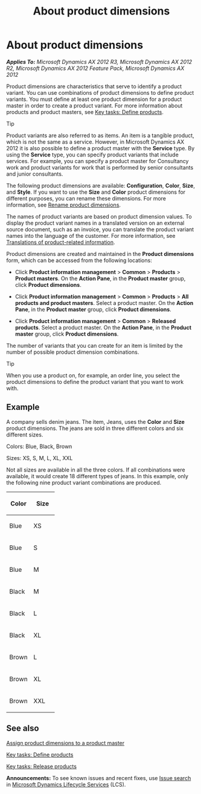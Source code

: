 ﻿---
title: About product dimensions
TOCTitle: About product dimensions
ms:assetid: d5f35982-32f0-40a9-a6e1-4d5505d79be2
ms:mtpsurl: https://technet.microsoft.com/en-us/library/Aa499382(v=AX.60)
ms:contentKeyID: 36059532
ms.date: 04/18/2014
mtps_version: v=AX.60
f1_keywords:
- products
- product dimension
---

# About product dimensions 


_**Applies To:** Microsoft Dynamics AX 2012 R3, Microsoft Dynamics AX 2012 R2, Microsoft Dynamics AX 2012 Feature Pack, Microsoft Dynamics AX 2012_

Product dimensions are characteristics that serve to identify a product variant. You can use combinations of product dimensions to define product variants. You must define at least one product dimension for a product master in order to create a product variant. For more information about products and product masters, see [Key tasks: Define products](key-tasks-define-products.md).


> [!TIP]
> <P>Product variants are also referred to as items. An item is a tangible product, which is not the same as a service. However, in Microsoft Dynamics AX 2012 it is also possible to define a product master with the <STRONG>Service</STRONG> type. By using the <STRONG>Service</STRONG> type, you can specify product variants that include services. For example, you can specify a product master for Consultancy work and product variants for work that is performed by senior consultants and junior consultants.</P>



The following product dimensions are available: **Configuration**, **Color**, **Size**, and **Style**. If you want to use the **Size** and **Color** product dimensions for different purposes, you can rename these dimensions. For more information, see [Rename product dimensions](rename-product-dimensions.md).

The names of product variants are based on product dimension values. To display the product variant names in a translated version on an external source document, such as an invoice, you can translate the product variant names into the language of the customer. For more information, see [Translations of product-related information](translations-of-product-related-information.md).

Product dimensions are created and maintained in the **Product dimensions** form, which can be accessed from the following locations:

  - Click **Product information management** \> **Common** \> **Products** \> **Product masters**. On the **Action Pane**, in the **Product master** group, click **Product dimensions**.

  - Click **Product information management** \> **Common** \> **Products** \> **All products and product masters**. Select a product master. On the **Action Pane**, in the **Product master** group, click **Product dimensions**.

  - Click **Product information management** \> **Common** \> **Released products**. Select a product master. On the **Action Pane**, in the **Product master** group, click **Product dimensions**.

The number of variants that you can create for an item is limited by the number of possible product dimension combinations.


> [!TIP]
> <P>When you use a product on, for example, an order line, you select the product dimensions to define the product variant that you want to work with.</P>



## Example

A company sells denim jeans. The item, Jeans, uses the **Color** and **Size** product dimensions. The jeans are sold in three different colors and six different sizes.

Colors: Blue, Black, Brown

Sizes: XS, S, M, L, XL, XXL

Not all sizes are available in all the three colors. If all combinations were available, it would create 18 different types of jeans. In this example, only the following nine product variant combinations are produced.

<table>
<colgroup>
<col style="width: 50%" />
<col style="width: 50%" />
</colgroup>
<thead>
<tr class="header">
<th><p>Color</p></th>
<th><p>Size</p></th>
</tr>
</thead>
<tbody>
<tr class="odd">
<td><p>Blue</p></td>
<td><p>XS</p></td>
</tr>
<tr class="even">
<td><p>Blue</p></td>
<td><p>S</p></td>
</tr>
<tr class="odd">
<td><p>Blue</p></td>
<td><p>M</p></td>
</tr>
<tr class="even">
<td><p>Black</p></td>
<td><p>M</p></td>
</tr>
<tr class="odd">
<td><p>Black</p></td>
<td><p>L</p></td>
</tr>
<tr class="even">
<td><p>Black</p></td>
<td><p>XL</p></td>
</tr>
<tr class="odd">
<td><p>Brown</p></td>
<td><p>L</p></td>
</tr>
<tr class="even">
<td><p>Brown</p></td>
<td><p>XL</p></td>
</tr>
<tr class="odd">
<td><p>Brown</p></td>
<td><p>XXL</p></td>
</tr>
</tbody>
</table>


## See also

[Assign product dimensions to a product master](assign-product-dimensions-to-a-product-master.md)

[Key tasks: Define products](key-tasks-define-products.md)

[Key tasks: Release products](key-tasks-release-products.md)

  
**Announcements:** To see known issues and recent fixes, use [Issue search](http://go.microsoft.com/fwlink/?linkid=389258) in [Microsoft Dynamics Lifecycle Services](http://go.microsoft.com/fwlink/?linkid=306505) (LCS).

